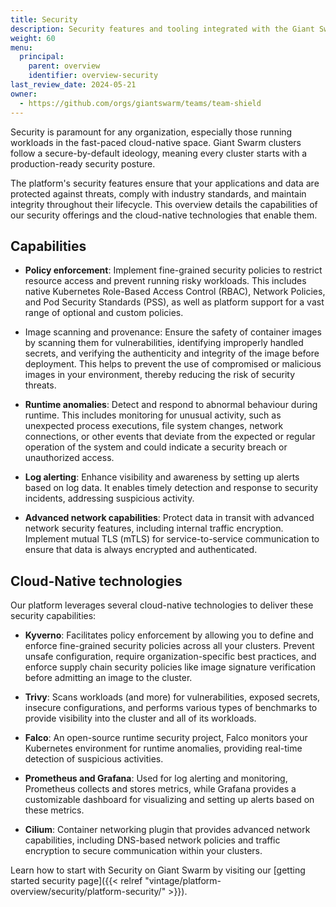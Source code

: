 ```yaml
---
title: Security
description: Security features and tooling integrated with the Giant Swarm platform.
weight: 60
menu:
  principal:
    parent: overview
    identifier: overview-security
last_review_date: 2024-05-21
owner:
  - https://github.com/orgs/giantswarm/teams/team-shield
---
```


Security is paramount for any organization, especially those running workloads in the fast-paced cloud-native space. Giant Swarm clusters follow a secure-by-default ideology, meaning every cluster starts with a production-ready security posture.

The platform's security features ensure that your applications and data are protected against threats, comply with industry standards, and maintain integrity throughout their lifecycle. This overview details the capabilities of our security offerings and the cloud-native technologies that enable them.

## Capabilities

- **Policy enforcement**: Implement fine-grained security policies to restrict resource access and prevent running risky workloads. This includes native Kubernetes Role-Based Access Control (RBAC), Network Policies, and Pod Security Standards (PSS), as well as platform support for a vast range of optional and custom policies.

- Image scanning and provenance: Ensure the safety of container images by scanning them for vulnerabilities, identifying improperly handled secrets, and verifying the authenticity and integrity of the image before deployment. This helps to prevent the use of compromised or malicious images in your environment, thereby reducing the risk of security threats.

- **Runtime anomalies**: Detect and respond to abnormal behaviour during runtime. This includes monitoring for unusual activity, such as unexpected process executions, file system changes, network connections, or other events that deviate from the expected or regular operation of the system and could indicate a security breach or unauthorized access.

- **Log alerting**: Enhance visibility and awareness by setting up alerts based on log data. It enables timely detection and response to security incidents, addressing suspicious activity.

- **Advanced network capabilities**: Protect data in transit with advanced network security features, including internal traffic encryption. Implement mutual TLS (mTLS) for service-to-service communication to ensure that data is always encrypted and authenticated.

## Cloud-Native technologies

Our platform leverages several cloud-native technologies to deliver these security capabilities:

- **Kyverno**: Facilitates policy enforcement by allowing you to define and enforce fine-grained security policies across all your clusters. Prevent unsafe configuration, require organization-specific best practices, and enforce supply chain security policies like image signature verification before admitting an image to the cluster.

- **Trivy**: Scans workloads (and more) for vulnerabilities, exposed secrets, insecure configurations, and performs various types of benchmarks to provide visibility into the cluster and all of its workloads.

- **Falco**: An open-source runtime security project, Falco monitors your Kubernetes environment for runtime anomalies, providing real-time detection of suspicious activities.

- **Prometheus and Grafana**: Used for log alerting and monitoring, Prometheus collects and stores metrics, while Grafana provides a customizable dashboard for visualizing and setting up alerts based on these metrics.

- **Cilium**: Container networking plugin that provides advanced network capabilities, including DNS-based network policies and traffic encryption to secure communication within your clusters.

Learn how to start with Security on Giant Swarm by visiting our [getting started security page]({{< relref "vintage/platform-overview/security/platform-security/" >}}).
